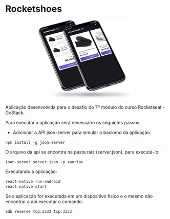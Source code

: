 # Rocketshoes
<div style="text-align: center">
  <img src="https://raw.githubusercontent.com/aganhara/rocketseat-gostack-desafio07/master/.github/mockup.png" style="width: 300px;">
</div>

Aplicação desenvolvida para o desafio do 7º módulo do curso Rocketseat - GoStack.

Para executar a aplicação será necessário os seguintes passos:

* Adicionar a API json-server para simular o backend da aplicação.

```shell
npm install -g json-server
```

O arquivo da api se encontra na pasta raiz (server.json), para executá-lo:

```shell
json-server server.json -p <porta>
```

Executando a aplicação:

```shell
react-native run-android
react-native start
```

Se a aplicação for executada em um dispositivo físico e o mesmo não encontrar a api executar o comando.

```shell
adb reverse tcp:3333 tcp:3333
```
